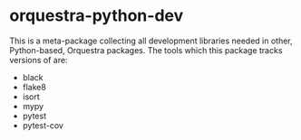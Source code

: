 # orquestra-python-dev
This is a meta-package collecting all development libraries needed in other, Python-based, 
Orquestra packages. The tools which this package tracks versions of are:

- black
- flake8
- isort
- mypy
- pytest
- pytest-cov
